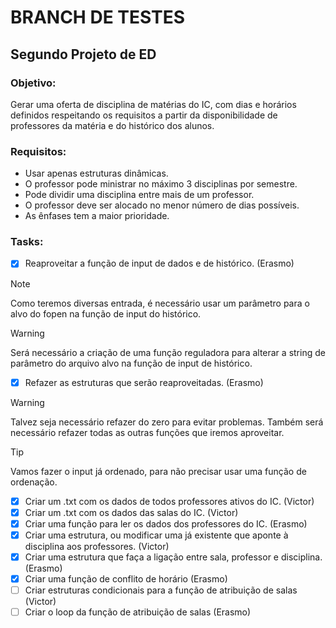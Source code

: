 # BRANCH DE TESTES

## Segundo Projeto de ED

### Objetivo:
Gerar uma oferta de disciplina de matérias do IC, com dias e horários definidos respeitando os requisitos a partir da disponibilidade de professores da matéria e do histórico dos alunos.

### Requisitos:

- Usar apenas estruturas dinâmicas.
- O professor pode ministrar no máximo 3 disciplinas por semestre.
- Pode dividir uma disciplina entre mais de um professor.
- O professor deve ser alocado no menor número de dias possíveis.
- As ênfases tem a maior prioridade.

### Tasks:

- [x] Reaproveitar a função de input de dados e de histórico. (Erasmo)
> [!NOTE]
> Como teremos diversas entrada, é necessário usar um parâmetro para o alvo do fopen na função de input do histórico.

> [!WARNING]
> Será necessário a criação de uma função reguladora para alterar a string de parâmetro do arquivo alvo na função de input de histórico.

- [x] Refazer as estruturas que serão reaproveitadas. (Erasmo)
> [!WARNING]
> Talvez seja necessário refazer do zero para evitar problemas. Também será necessário refazer todas as outras funções que iremos aproveitar.

> [!TIP]
> Vamos fazer o input já ordenado, para não precisar usar uma função de ordenação.

- [x] Criar um .txt com os dados de todos professores ativos do IC. (Victor)
- [x] Criar um .txt com os dados das salas do IC. (Victor)
- [x] Criar uma função para ler os dados dos professores do IC. (Erasmo)
- [x] Criar uma estrutura, ou modificar uma já existente que aponte à disciplina aos professores. (Victor)
- [x] Criar uma estrutura que faça a ligação entre sala, professor e disciplina. (Erasmo)
- [x] Criar uma função de conflito de horário (Erasmo)
- [ ] Criar estruturas condicionais para a função de atribuição de salas (Victor)
- [ ] Criar o loop da função de atribuição de salas (Erasmo)